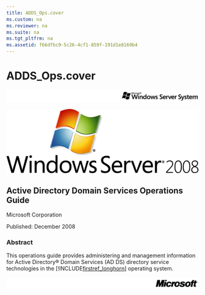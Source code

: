 ```yaml
---
title: ADDS_Ops.cover
ms.custom: na
ms.reviewer: na
ms.suite: na
ms.tgt_pltfrm: na
ms.assetid: f66dfbc9-5c26-4cf1-859f-191d1e8169b4
---
```

# ADDS_Ops.cover
  ![](../Image/LH_DocCoverTop.gif)  
  
 ![](../Image/DocCoverLHLogo.png)  
  
## Active Directory Domain Services Operations Guide  
 Microsoft Corporation  
  
 Published: December 2008  
  
### Abstract  
 This operations guide provides administering and management information for Active Directory® Domain Services \(AD DS\) directory service technologies in the [!INCLUDE[firstref_longhorn](../Token/firstref_longhorn_md.md)] operating system.  
  
 ![](../Image/DocCoverBottom.gif)  
  
  
